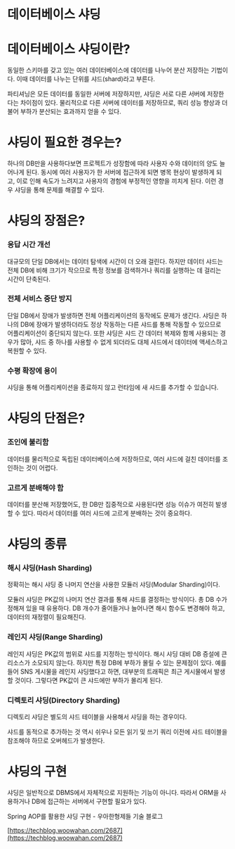 # 데이터베이스 샤딩

# 데이터베이스 샤딩이란?

동일한 스키마를 갖고 있는 여러 데이터베이스에 데이터를 나누어 분산 저장하는 기법이다. 이때 데이터를 나누는 단위를 샤드(shard)라고 부른다.

 

파티셔닝은 모든 데이터를 동일한 서버에 저장하지만, 샤딩은 서로 다른 서버에 저장한다는 차이점이 있다. 물리적으로 다른 서버에 데이터를 저장하므로, 쿼리 성능 향상과 더불어 부하가 분산되는 효과까지 얻을 수 있다.

# 샤딩이 필요한 경우는?

하나의 DB만을 사용하다보면 프로젝트가 성장함에 따라 사용자 수와 데이터의 양도 늘어나게 된다. 동시에 여러 사용자가 한 서버에 접근하게 되면 병목 현상이 발생하게 되고, 이로 인해 속도가 느려지고 사용자의 경험에 부정적인 영향을 끼치게 된다. 이런 경우 샤딩을 통해 문제를 해결할 수 있다.

# 샤딩의 장점은?

### 응답 시간 개선

대규모의 단일 DB에서는 데이터 탐색에 시간이 더 오래 걸린다. 하지만 데이터 샤드는 전체 DB에 비해 크기가 작으므로 특정 정보를 검색하거나 쿼리를 실행하는 데 걸리는 시간이 단축된다.

### 전체 서비스 중단 방지

단일 DB에서 장애가 발생하면 전체 어플리케이션의 동작에도 문제가 생긴다. 샤딩은 하나의 DB에 장애가 발생하더라도 정상 작동하는 다른 샤드를 통해 작동할 수 있으므로 어플리케이션이 중단되지 않는다. 또한 샤딩은 샤드 간 데이터 복제와 함께 사용되는 경우가 많아, 샤드 중 하나를 사용할 수 없게 되더라도 대체 샤드에서 데이터에 액세스하고 복원할 수 있다.

### 수평 확장에 용이

샤딩을 통해 어플리케이션을 종료하지 않고 런타임에 새 샤드를 추가할 수 있습니다.

# 샤딩의 단점은?

### 조인에 불리함

데이터를 물리적으로 독립된 데이터베이스에 저장하므로, 여러 샤드에 걸친 데이터를 조인하는 것이 어렵다.

### 고르게 분배해야 함

데이터를 분산해 저장했어도, 한 DB만 집중적으로 사용된다면 성능 이슈가 여전히 발생할 수 있다. 따라서 데이터를 여러 샤드에 고르게 분배하는 것이 중요하다.

# 샤딩의 종류

### 해시 샤딩(Hash Sharding)

정확히는 해시 샤딩 중 나머지 연산을 사용한 모듈러 샤딩(Modular Sharding)이다.

모듈러 샤딩은 PK값의 나머지 연산 결과를 통해 샤드를 결정하는 방식이다. 총 DB 수가 정해져 있을 때 유용하다. DB 개수가 줄어들거나 늘어나면 해시 함수도 변경해야 하고, 데이터의 재정렬이 필요해진다.

### 레인지 샤딩(Range Sharding)

레인지 샤딩은 PK값의 범위로 샤드를 지정하는 방식이다. 해시 샤딩 대비 DB 증설에 큰 리소스가 소모되지 않는다. 하지만 특정 DB에 부하가 몰릴 수 있는 문제점이 있다. 예를 들어 SNS 게시물을 레인지 샤딩했다고 하면, 대부분의 트래픽은 최근 게시물에서 발생할 것이다. 그렇다면 PK값이 큰 샤드에만 부하가 몰리게 된다.

### 디렉토리 샤딩(Directory Sharding)

디렉토리 샤딩은 별도의 샤드 테이블을 사용해서 샤딩을 하는 경우이다.

샤드를 동적으로 추가하는 것 역시 쉬우나 모든 읽기 및 쓰기 쿼리 이전에 샤드 테이블을 참조해야 하므로 오버헤드가 발생한다.

# 샤딩의 구현

샤딩은 일반적으로 DBMS에서 자체적으로 지원하는 기능이 아니다. 따라서 ORM을 사용하거나 DB에 접근하는 서버에서 구현할 필요가 있다.

Spring AOP를 활용한 샤딩 구현 - 우아한형제들 기술 블로그

[https://techblog.woowahan.com/2687](https://techblog.woowahan.com/2687)
